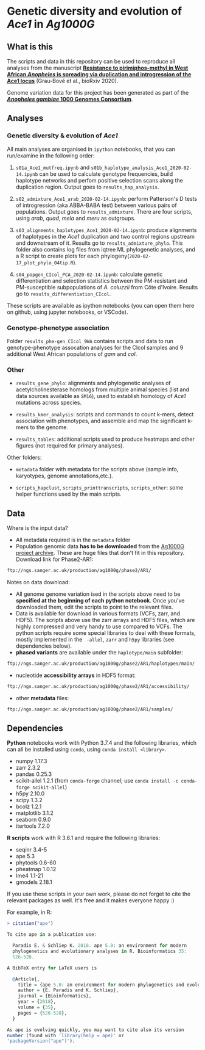 # Genetic diversity and evolution of *Ace1* in *Ag1000G*

## What is this

The scripts and data in this repository can be used to reproduce all analyses from the manuscript [**Resistance to pirimiphos-methyl in West African *Anopheles* is spreading via duplication and introgression of the Ace1 locus**](https://www.biorxiv.org/content/10.1101/2020.05.18.102343v1) (Grau-Bové et al., bioRxiv 2020).

Genome variation data for this project has been generated as part of the [***Anopheles gambiae* 1000 Genomes Consortium**](https://www.malariagen.net/projects/ag1000g).

## Analyses

### Genetic diversity & evolution of *Ace1*

All main analyses are organised in `ipython` notebooks, that you can run/examine in the following order:

1. `s01a_Ace1_mutfreq.ipynb` and `s01b_haplotype_analysis_Ace1_2020-02-14.ipynb` can be used to calculate genotype frequencies, build haplotype networks and perfom positive selection scans along the duplication region. Output goes to `results_hap_analysis`.

2. `s02_admixture_Ace1_arab_2020-02-14.ipynb`: perform Patterson's D tests of introgression (aka ABBA-BABA test) between various pairs of populations. Output goes to `results_admixture`. There are four scripts, using *arab*, *quad*, *mela* and *meru* as outgroups.

3. `s03_alignments_haplotypes_Ace1_2020-02-14.ipynb`: produce alignments of haplotypes in the *Ace1* duplication and two control regions upstream and downstream of it. Results go to `results_admixture_phylo`. This folder also contains log files from iqtree ML phylogenetic analyses, and a R script to create plots for each phylogeny(`2020-02-17_plot_phylo_04tip.R`).

4. `s04_popgen_CIcol_PCA_2020-02-14.ipynb`: calculate genetic differentiation and selection statistics between the PM-resistant and PM-susceptible subpopulations of *A. coluzzii* from Côte d'Ivoire. Results go to `results_differentiation_CIcol`.

These scripts are available as ipython notebooks (you can open them here on github, using jupyter notebooks, or VSCode).

### Genotype-phenotype association

Folder `results_phe-gen_CIcol_9WA` contains scripts and data to run genotype-phenotype assocation analyses for the CIcol samples and 9 additional West African populations of *gam* and *col*.

### Other

* `results_gene_phylo`: alignments and phylogenetic analyses of acetylcholinesterase homologs from multiple animal species (list and data sources available as `SM16`), used to establish homology of *Ace1* mutations across species.

* `results_kmer_analysis`: scripts and commands to count k-mers, detect association with phenotypes, and assemble and map the significant k-mers to the genome.

* `results_tables`: additional scripts used to produce heatmaps and other figures (not required for primary analyses).

Other folders:

* `metadata` folder with metadata for the scripts above (sample info, karyotypes, genome annotations,etc.).

* `scripts_hapclust`, `scripts_printtranscripts`, `scripts_other`: some helper functions used by the main scripts.

## Data

Where is the input data?

* All metadata required is in the `metadata` folder
* Population genomic data **has to be downloaded** from the [Ag1000G project archive](https://www.malariagen.net/projects/ag1000g). These are huge files that don't fit in this repository. Download link for Phase2-AR1:

```bash
ftp://ngs.sanger.ac.uk/production/ag1000g/phase2/AR1/
```

Notes on data download:

* All genome genome variation ised in the scripts above need to be **specified at the beginning of each python notebook**. Once you've downloaded them, edit the scripts to point to the relevant files.
* Data is available for download in various formats (VCFs, zarr, and HDF5). The scripts above use the zarr arrays and HDF5 files, which are highly compressed and very handy to use compared to VCFs. The python scripts require some special libraries to deal with these formats, mostly implemented in the `
-allel`, `zarr` and `h5py` libraries (see dependencies below).
* **phased variants** are available under the `haplotype/main` subfolder:

```bash
ftp://ngs.sanger.ac.uk/production/ag1000g/phase2/AR1/haplotypes/main/
```

* nucleotide **accessibility arrays** in HDF5 format:

```bash
ftp://ngs.sanger.ac.uk/production/ag1000g/phase2/AR1/accessibility/
```

* other **metadata** files:

```bash
ftp://ngs.sanger.ac.uk/production/ag1000g/phase2/AR1/samples/
```

## Dependencies

**Python** notebooks work with Python 3.7.4 and the following libraries, which can all be installed using `conda`, using `conda install <library>`.

* numpy 1.17.3
* zarr 2.3.2
* pandas 0.25.3
* scikit-allel 1.2.1 (from `conda-forge` channel; use `conda install -c conda-forge scikit-allel`)
* h5py 2.10.0
* scipy 1.3.2
* bcolz 1.2.1
* matplotlib 3.1.2
* seaborn 0.9.0
* itertools 7.2.0

**R scripts** work with R 3.6.1 and require the following libraries:

* seqinr 3.4-5
* ape 5.3
* phytools 0.6-60
* pheatmap 1.0.12
* lme4 1.1-21
* gmodels 2.18.1

If you use these scripts in your own work, please do not forget to cite the relevant packages as well. It's free and it makes everyone happy :)

For example, in R:

```R
> citation("ape")

To cite ape in a publication use:

  Paradis E. & Schliep K. 2018. ape 5.0: an environment for modern
  phylogenetics and evolutionary analyses in R. Bioinformatics 35:
  526-528.

A BibTeX entry for LaTeX users is

  @Article{,
    title = {ape 5.0: an environment for modern phylogenetics and evolutionary analyses in {R}},
    author = {E. Paradis and K. Schliep},
    journal = {Bioinformatics},
    year = {2018},
    volume = {35},
    pages = {526-528},
  }

As ape is evolving quickly, you may want to cite also its version
number (found with 'library(help = ape)' or
'packageVersion("ape")').

```
